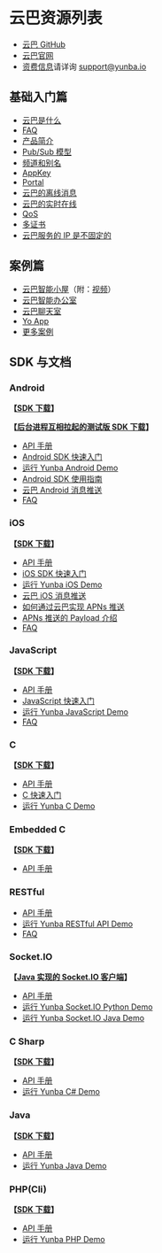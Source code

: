 # 云巴资源列表

- [云巴 GitHub](https://github.com/yunba)
- [云巴官网](http://yunba.io)
- [资费信息](http://yunba.io/pricing/)请详询 support@yunba.io

## 基础入门篇
- [云巴是什么](https://github.com/yunba/kb/blob/master/云巴是什么.md)
- [FAQ](https://github.com/yunba/docs/blob/master/support/faq/faq.md)
- [产品简介](https://github.com/yunba/docs/blob/master/products/product_briefing.md)
- [Pub/Sub 模型](https://github.com/yunba/kb/blob/master/PubSub.md)
- [频道和别名](https://github.com/yunba/kb/blob/master/频道和别名.md)
- [AppKey](https://github.com/yunba/kb/blob/master/AppKey.md)
- [Portal](https://github.com/yunba/kb/blob/master/Portal.md)
- [云巴的离线消息](https://github.com/yunba/kb/blob/master/云巴的离线消息.md)
- [云巴的实时在线](https://github.com/yunba/kb/blob/master/Presence.md)
- [QoS](https://github.com/yunba/kb/blob/master/QoS.md)
- [多证书](https://github.com/yunba/kb/blob/master/%E5%A4%9A%E8%AF%81%E4%B9%A6.md)
- [云巴服务的 IP 是不固定的](https://github.com/yunba/kb/blob/master/%E4%BA%91%E5%B7%B4%E6%9C%8D%E5%8A%A1%E7%9A%84%20IP%20%E6%98%AF%E4%B8%8D%E5%9B%BA%E5%AE%9A%E7%9A%84.md)

## 案例篇
- [云巴智能小屋](https://github.com/yunbademo/yunba-smarthome)（附：[视频](http://www.tudou.com/programs/view/BYpGTDNi72E/)）
- [云巴智能办公室](https://github.com/shdxiang/yunba-smartoffice)
- [云巴聊天室](https://github.com/yunbademo/yunba-chatroom)
- [Yo App](https://github.com/yunbademo/YunBa-Yo)
- [更多案例](https://github.com/yunbademo)

## SDK 与文档

### Android
**【[SDK 下载](https://raw.githubusercontent.com/yunba/yunba-sdk-releases/master/Android/YunBa-Android-sdk-1.4.5.zip)】**

**【[后台进程互相拉起的测试版 SDK 下载](https://raw.githubusercontent.com/yunba/yunba-sdk-releases/master/Android/YunBa-Android-sdk-1.6.3.zip)】**
- [API 手册](https://github.com/yunba/docs/blob/master/Android_API_Reference.md)
- [Android SDK 快速入门](https://github.com/yunba/docs/blob/master/Android_Quick_Start.md)
- [运行 Yunba Android Demo](https://github.com/yunba/docs/blob/master/quickstart/demo/Demo_Android.md)
- [Android SDK 使用指南](https://github.com/yunba/docs/blob/master/sdk/Android_SDK_tutorial.md)
- [云巴 Android 消息推送](https://github.com/yunba/kb/blob/master/云巴%20Android%20消息推送.md)
- [FAQ](https://github.com/yunba/docs/blob/master/support/faq/faq.md#android-sdk)

### iOS
**【[SDK 下载](https://raw.githubusercontent.com/yunba/yunba-sdk-releases/master/iOS/YunBa-iOS-sdk-1.6.2.zip)】**
- [API 手册](https://github.com/yunba/docs/blob/master/iOS_API_Reference.md)
- [iOS SDK 快速入门](https://github.com/yunba/docs/blob/master/iOS_Quick_Start.md)
- [运行 Yunba iOS Demo](https://github.com/yunba/docs/blob/master/quickstart/demo/Demo_iOS.md)
- [云巴 iOS 消息推送](https://github.com/yunba/kb/blob/master/云巴%20iOS%20消息推送.md)
- [如何通过云巴实现 APNs 推送](https://github.com/yunba/kb/blob/master/如何通过云巴实现%20APNs%20推送.md)
- [APNs 推送的 Payload 介绍](https://github.com/yunba/kb/blob/master/APNs/Payload.md)
- [FAQ](https://github.com/yunba/docs/blob/master/support/faq/faq.md#ios-sdk)

### JavaScript
**【[SDK 下载](https://github.com/yunba/yunba-javascript-sdk)】**
- [API 手册](https://github.com/yunba/docs/blob/master/Javascript_SDK.md#yunba-javascript-sdk-api)
- [JavaScript 快速入门](https://github.com/yunba/docs/blob/master/Javascript_SDK.md#yunba-javascript-sdk-使用文档)
- [运行 Yunba JavaScript Demo](https://github.com/yunba/docs/blob/master/quickstart/demo/Demo_JavaScript.md)
- [FAQ](https://github.com/yunba/docs/blob/master/support/faq/faq.md#javascript-sdk)

### C
**【[SDK 下载](https://github.com/yunba/yunba-c-sdk)】**
- [API 手册](https://github.com/yunba/docs/blob/master/C-API.md)
- [C 快速入门](https://github.com/yunba/docs/blob/master/C_Quick_Start.md)
- [运行 Yunba C Demo](https://github.com/yunba/docs/blob/master/quickstart/demo/Demo_C.md)

### Embedded C
**【[SDK 下载](https://github.com/yunba/yunba-embedded-c-sdk)】**
- [API 手册](https://github.com/yunba/docs/blob/master/Embeded-C-API.md)

### RESTful
- [API 手册](https://github.com/yunba/docs/blob/master/restful_Quick_Start.md)
- [运行 Yunba RESTful API Demo](https://github.com/yunba/docs/blob/master/quickstart/demo/Demo_RESTful.md)
- [FAQ](https://github.com/yunba/docs/blob/master/support/faq/faq.md#restful-api)

### Socket.IO
**【[Java 实现的 Socket.IO 客户端](https://github.com/yunba/yunba-socket.io-java-sdk)】**
- [API 手册](https://github.com/yunba/docs/blob/master/socket.io_API.md)
- [运行 Yunba Socket.IO Python Demo](https://github.com/yunba/docs/blob/master/quickstart/demo/Demo_SocketIO_Python.md)
- [运行 Yunba Socket.IO Java Demo](https://github.com/yunba/docs/blob/master/quickstart/demo/Demo_SocketIO_Java.md)

### C Sharp
**【[SDK 下载](https://github.com/yunba/yunba-csharp-sdk)】**
- [API 手册](https://github.com/yunba/yunba-csharp-sdk/blob/master/README.md)
- [运行 Yunba C# Demo](https://github.com/yunba/docs/blob/master/quickstart/demo/Demo_CSharp.md)

### Java
**【[SDK 下载](https://github.com/yunba/yunba-java-sdk)】**
- [API 手册](https://github.com/yunba/docs/blob/master/Java_API_Reference.md)
- [运行 Yunba Java Demo](https://github.com/yunba/docs/blob/master/quickstart/demo/Demo_Java.md)

### PHP(Cli)
**【[SDK 下载](https://github.com/yunba/yunba-php-sdk)】**
- [API 手册](https://github.com/yunba/yunba-php-sdk/blob/master/README.md)
- [运行 Yunba PHP Demo](https://github.com/yunba/docs/blob/master/quickstart/demo/Demo_PHP.md)
